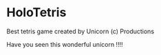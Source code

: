 # HoloTetris
Best tetris game created by Unicorn (c) Productions



Have you seen this wonderful unicorn !!!!
